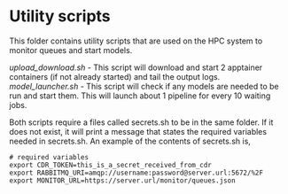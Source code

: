 # Utility scripts

This folder contains utility scripts that are used on the HPC system to monitor queues and start models.

*upload_download.sh* - This script will download and start 2 apptainer containers (if not already started) and tail the output logs.
*model_launcher.sh* - This script will check if any models are needed to be run and start them. This will launch about 1 pipeline for every 10 waiting jobs.

Both scripts require a files called secrets.sh to be in the same folder. If it does not exist, it will print a message that states the required variables needed in secrets.sh. An example of the contents of secrets.sh is,
```
# required variables
export CDR_TOKEN=this_is_a_secret_received_from_cdr
export RABBITMQ_URI=amqp://username:password@server.url:5672/%2F
export MONITOR_URL=https://server.url/monitor/queues.json
```
